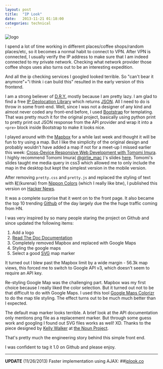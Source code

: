 ```yaml
---
layout: post
title:  "IP Look"
date:   2013-11-21 01:18:00
categories: technical
---
```


![logo](https://raw.github.com/paulshi/iplookup/master/logo.png)

I spend a lot of time working in different places/coffee shops/random places/etc, so it becomes a normal habit to connect to VPN. After VPN is connected, I usually verify the IP address to make sure that I am indeed connected to my private network. Checking what network provider those coffee shops uses also turns out to be an interesting expedition.

And all the ip checking services I googled looked terrible. So "can't bear it anymore"+"i think i can build this" resulted in the early version of this frontend.

I am a strong believer of [D.R.Y.](http://en.wikipedia.org/wiki/Don't_repeat_yourself) mostly because I am pretty lazy. I am glad to find a free [IP Geolocation Library](http://ip-api.com/docs/) which returns [JSON](http://www.json.org/). All I need to do is throw in some front-end. Well, since I was not a designer of any kind and almost never coded any front-end before, I used [Bootstrap](http://getbootstrap.com/) for templating. That was pretty much it for the original project, basically using python print to pretty print out JSON response from the API provider and wrap it into a ```<pre>``` block inside Bootstrap to make it looks nice.

I played around with the [Mapbox](https://www.mapbox.com/) for a while last week and thought it will be fun to try using a map. But I like the simplicity of the original design and probably wouldn't have added a map if not for a meet-up I missed earlier this week: [Cross-Device Responsive Web Development with Tomomi Imura](http://www.meetup.com/sfhtml5/events/132166632). I highly recommend Tomomi Imura( [@girlie_mac](https://twitter.com/girlie_mac) )'s slides [here](http://girliemac.github.io/presentation-slides/html5-mobile-approach/rwd.html). Tomomi's slides taught me media query in css3 which allowed me to only include the map in the desktop but kept the simplest version in the mobile version.

After removing ```pretty.css``` and ```pretty.js``` and replaced the styling of text with 紅(kurenai) from [Nippon Colors](http://nipponcolors.com/#kurenai) (which I really like btw), I published this version on [Hacker News](https://news.ycombinator.com/item?id=6759220).

It was a complete surprise that it went on to the front page. It also became the top 10 trending [Github](https://github.com/paulshi/iplookup) of the day largely due the the huge traffic coming from HN.

I was very inspired by so many people staring the project on Github and since updated the following items:

1. Add a logo
2. [Read The Doc Documentation](http://iplookup.readthedocs.org/)
3. Completely removed Mapbox and replaced with Google Maps
4. Styling the google maps
5. Select a good [SVG](http://en.wikipedia.org/wiki/Scalable_Vector_Graphics) map marker 

It turned out I blew past the Mapbox limit by a wide margin -  56.3k map views, this forced me to switch to Google API v3, which doesn't seem to require an API key.

Re-styling Google Map was the challenging part. Mapbox was my first choice because I really liked the color selection. But it turned out not to be that difficult to do with Google Maps. I used this tool [Google Maps Colorizr](http://software.stadtwerk.org/google_maps_colorizr/) to do the map tile styling. The effect turns out to be much much better than I expected. 

The default map marker looks terrible. A brief look at the API documentation only mentions png file as a replacement marker. But through some guess work and googling I found out SVG files works as well! XD. Thanks to the piece designed by [Kelly Walker](http://thenounproject.com/kellylesliewalker/) at [the Noun Project](http://thenounproject.com/).

That's pretty much the engineering story behind this simple front end.

I was confident to tag it 1.0 on Github and please enjoy.

---

**UPDATE** (11/26/2013) Faster implementation using AJAX:
##[iplook.co](http://iplook.co)
